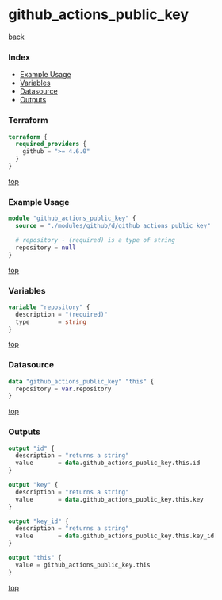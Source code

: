 # github_actions_public_key

[back](../github.md)

### Index

- [Example Usage](#example-usage)
- [Variables](#variables)
- [Datasource](#datasource)
- [Outputs](#outputs)

### Terraform

```terraform
terraform {
  required_providers {
    github = ">= 4.6.0"
  }
}
```

[top](#index)

### Example Usage

```terraform
module "github_actions_public_key" {
  source = "./modules/github/d/github_actions_public_key"

  # repository - (required) is a type of string
  repository = null
}
```

[top](#index)

### Variables

```terraform
variable "repository" {
  description = "(required)"
  type        = string
}
```

[top](#index)

### Datasource

```terraform
data "github_actions_public_key" "this" {
  repository = var.repository
}
```

[top](#index)

### Outputs

```terraform
output "id" {
  description = "returns a string"
  value       = data.github_actions_public_key.this.id
}

output "key" {
  description = "returns a string"
  value       = data.github_actions_public_key.this.key
}

output "key_id" {
  description = "returns a string"
  value       = data.github_actions_public_key.this.key_id
}

output "this" {
  value = github_actions_public_key.this
}
```

[top](#index)